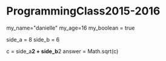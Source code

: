 # ProgrammingClass2015-2016
my_name="danielle"
my_age=16
my_boolean =  true


side_a = 8
side_b = 6

c = side_a**2 + side_b**2
answer = Math.sqrt(c)
